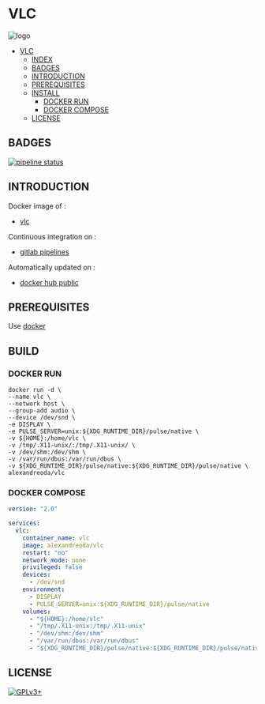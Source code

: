 # VLC

![logo](https://assets.gitlab-static.net/uploads/-/system/project/avatar/12904486/5b43bc40e99939b4572e32b7.png)

- [VLC](#vlc)
  - [INDEX](#index)
  - [BADGES](#badges)
  - [INTRODUCTION](#introduction)
  - [PREREQUISITES](#prerequisites)
  - [INSTALL](#install)
    - [DOCKER RUN](#docker-run)
    - [DOCKER COMPOSE](#docker-compose)
  - [LICENSE](#license)

## BADGES

[![pipeline status](https://gitlab.com/oda-alexandre/vlc/badges/master/pipeline.svg)](https://gitlab.com/oda-alexandre/vlc/commits/master)

## INTRODUCTION

Docker image of :

- [vlc](https://www.videolan.org/vlc/index.fr.html)

Continuous integration on :

- [gitlab pipelines](https://gitlab.com/oda-alexandre/vlc/pipelines)

Automatically updated on :

- [docker hub public](https://hub.docker.com/r/alexandreoda/vlc)

## PREREQUISITES

Use [docker](https://www.docker.com)

## BUILD

### DOCKER RUN

```\
docker run -d \
--name vlc \
--network host \
--group-add audio \
--device /dev/snd \
-e DISPLAY \
-e PULSE_SERVER=unix:${XDG_RUNTIME_DIR}/pulse/native \
-v ${HOME}:/home/vlc \
-v /tmp/.X11-unix/:/tmp/.X11-unix/ \
-v /dev/shm:/dev/shm \
-v /var/run/dbus:/var/run/dbus \
-v ${XDG_RUNTIME_DIR}/pulse/native:${XDG_RUNTIME_DIR}/pulse/native \
alexandreoda/vlc
```

### DOCKER COMPOSE

```yml
version: "2.0"

services:
  vlc:
    container_name: vlc
    image: alexandreoda/vlc
    restart: "no"
    network_mode: none
    privileged: false
    devices:
      - /dev/snd
    environment:
      - DISPLAY
      - PULSE_SERVER=unix:${XDG_RUNTIME_DIR}/pulse/native
    volumes:
      - "${HOME}:/home/vlc"
      - "/tmp/.X11-unix:/tmp/.X11-unix"
      - "/dev/shm:/dev/shm"
      - "/var/run/dbus:/var/run/dbus"
      - "${XDG_RUNTIME_DIR}/pulse/native:${XDG_RUNTIME_DIR}/pulse/native"
```

## LICENSE

[![GPLv3+](http://gplv3.fsf.org/gplv3-127x51.png)](https://gitlab.com/oda-alexandre/vlc/blob/master/LICENSE)
